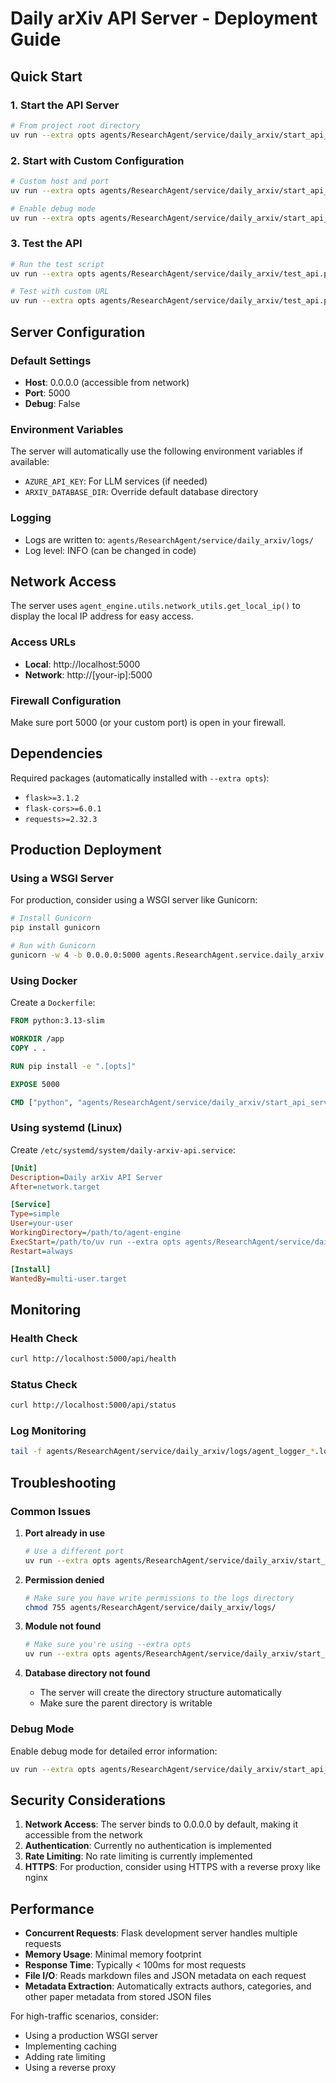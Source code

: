 # Daily arXiv API Server - Deployment Guide

## Quick Start

### 1. Start the API Server

```bash
# From project root directory
uv run --extra opts agents/ResearchAgent/service/daily_arxiv/start_api_server.py
```

### 2. Start with Custom Configuration

```bash
# Custom host and port
uv run --extra opts agents/ResearchAgent/service/daily_arxiv/start_api_server.py --host 0.0.0.0 --port 8080

# Enable debug mode
uv run --extra opts agents/ResearchAgent/service/daily_arxiv/start_api_server.py --debug
```

### 3. Test the API

```bash
# Run the test script
uv run --extra opts agents/ResearchAgent/service/daily_arxiv/test_api.py

# Test with custom URL
uv run --extra opts agents/ResearchAgent/service/daily_arxiv/test_api.py http://your-server:5000
```

## Server Configuration

### Default Settings
- **Host**: 0.0.0.0 (accessible from network)
- **Port**: 5000
- **Debug**: False

### Environment Variables
The server will automatically use the following environment variables if available:
- `AZURE_API_KEY`: For LLM services (if needed)
- `ARXIV_DATABASE_DIR`: Override default database directory

### Logging
- Logs are written to: `agents/ResearchAgent/service/daily_arxiv/logs/`
- Log level: INFO (can be changed in code)

## Network Access

The server uses `agent_engine.utils.network_utils.get_local_ip()` to display the local IP address for easy access.

### Access URLs
- **Local**: http://localhost:5000
- **Network**: http://[your-ip]:5000

### Firewall Configuration
Make sure port 5000 (or your custom port) is open in your firewall.

## Dependencies

Required packages (automatically installed with `--extra opts`):
- `flask>=3.1.2`
- `flask-cors>=6.0.1`
- `requests>=2.32.3`

## Production Deployment

### Using a WSGI Server

For production, consider using a WSGI server like Gunicorn:

```bash
# Install Gunicorn
pip install gunicorn

# Run with Gunicorn
gunicorn -w 4 -b 0.0.0.0:5000 agents.ResearchAgent.service.daily_arxiv.api_server:app
```

### Using Docker

Create a `Dockerfile`:

```dockerfile
FROM python:3.13-slim

WORKDIR /app
COPY . .

RUN pip install -e ".[opts]"

EXPOSE 5000

CMD ["python", "agents/ResearchAgent/service/daily_arxiv/start_api_server.py"]
```

### Using systemd (Linux)

Create `/etc/systemd/system/daily-arxiv-api.service`:

```ini
[Unit]
Description=Daily arXiv API Server
After=network.target

[Service]
Type=simple
User=your-user
WorkingDirectory=/path/to/agent-engine
ExecStart=/path/to/uv run --extra opts agents/ResearchAgent/service/daily_arxiv/start_api_server.py
Restart=always

[Install]
WantedBy=multi-user.target
```

## Monitoring

### Health Check
```bash
curl http://localhost:5000/api/health
```

### Status Check
```bash
curl http://localhost:5000/api/status
```

### Log Monitoring
```bash
tail -f agents/ResearchAgent/service/daily_arxiv/logs/agent_logger_*.log
```

## Troubleshooting

### Common Issues

1. **Port already in use**
   ```bash
   # Use a different port
   uv run --extra opts agents/ResearchAgent/service/daily_arxiv/start_api_server.py --port 8080
   ```

2. **Permission denied**
   ```bash
   # Make sure you have write permissions to the logs directory
   chmod 755 agents/ResearchAgent/service/daily_arxiv/logs/
   ```

3. **Module not found**
   ```bash
   # Make sure you're using --extra opts
   uv run --extra opts agents/ResearchAgent/service/daily_arxiv/start_api_server.py
   ```

4. **Database directory not found**
   - The server will create the directory structure automatically
   - Make sure the parent directory is writable

### Debug Mode

Enable debug mode for detailed error information:

```bash
uv run --extra opts agents/ResearchAgent/service/daily_arxiv/start_api_server.py --debug
```

## Security Considerations

1. **Network Access**: The server binds to 0.0.0.0 by default, making it accessible from the network
2. **Authentication**: Currently no authentication is implemented
3. **Rate Limiting**: No rate limiting is currently implemented
4. **HTTPS**: For production, consider using HTTPS with a reverse proxy like nginx

## Performance

- **Concurrent Requests**: Flask development server handles multiple requests
- **Memory Usage**: Minimal memory footprint
- **Response Time**: Typically < 100ms for most requests
- **File I/O**: Reads markdown files and JSON metadata on each request
- **Metadata Extraction**: Automatically extracts authors, categories, and other paper metadata from stored JSON files

For high-traffic scenarios, consider:
- Using a production WSGI server
- Implementing caching
- Adding rate limiting
- Using a reverse proxy
